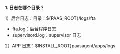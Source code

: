 **1. 日志在哪个目录？**

   1）后台日志：目录：\${PAAS_ROOT}/logs/fta
   - fta.log：后台程序日志
   - supervisord.log：supervisor 日志

   2）APP 日志：\$INSTALL_ROOT}paasagent/apps/logs
